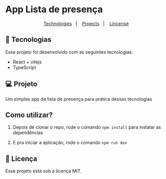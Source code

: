 # App Lista de presença

<p align="center">
  <a href="#-tecnologias">Technologies</a>&nbsp;&nbsp;&nbsp;|&nbsp;&nbsp;&nbsp;
  <a href="#-projeto">Projects</a>&nbsp;&nbsp;&nbsp;|&nbsp;&nbsp;&nbsp;
  <a href="#memo-licença">Lincense</a>
</p>




## 🚀 Tecnologias

Esse projeto foi desenvolvido com as seguintes tecnologias:

- React + vitejs
- TypeScript

## 💻 Projeto

Um simples app de lista de presença para prática dessas tecnologias


## Como utilizar?

1. Depois de clonar o repo, rode o comando `npm install` para instalar as dependências

2. E pra iniciar a aplicação, rode o comando `npm run dev` 



## :memo: Licença

Esse projeto está sob a licença MIT.